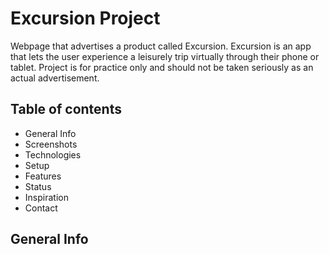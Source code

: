 # Excursion Project

Webpage that advertises a product called Excursion. Excursion is an app that lets the user experience a leisurely trip virtually through their phone or tablet. Project is for practice only and should not be taken seriously as an actual advertisement.

## Table of contents

* General Info
* Screenshots
* Technologies
* Setup
* Features
* Status
* Inspiration
* Contact

## General Info


